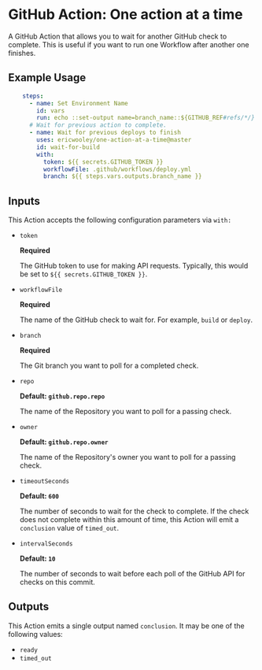 # GitHub Action: One action at a time

A GitHub Action that allows you to wait for another GitHub check to complete. This is useful if you want to run one Workflow after another one finishes.

## Example Usage

```yaml
    steps:
      - name: Set Environment Name
        id: vars
        run: echo ::set-output name=branch_name::${GITHUB_REF#refs/*/}
      # Wait for previous action to complete.
      - name: Wait for previous deploys to finish
        uses: ericwooley/one-action-at-a-time@master
        id: wait-for-build
        with:
          token: ${{ secrets.GITHUB_TOKEN }}
          workflowFile: .github/workflows/deploy.yml
          branch: ${{ steps.vars.outputs.branch_name }}
```
## Inputs

This Action accepts the following configuration parameters via `with:`

- `token`

  **Required**

  The GitHub token to use for making API requests. Typically, this would be set to `${{ secrets.GITHUB_TOKEN }}`.

- `workflowFile`

  **Required**

  The name of the GitHub check to wait for. For example, `build` or `deploy`.

- `branch`

  **Required**

  The Git branch you want to poll for a completed check.


- `repo`

  **Default: `github.repo.repo`**

  The name of the Repository you want to poll for a passing check.

- `owner`

  **Default: `github.repo.owner`**

  The name of the Repository's owner you want to poll for a passing check.

- `timeoutSeconds`

  **Default: `600`**

  The number of seconds to wait for the check to complete. If the check does not complete within this amount of time, this Action will emit a `conclusion` value of `timed_out`.

- `intervalSeconds`

  **Default: `10`**

  The number of seconds to wait before each poll of the GitHub API for checks on this commit.

## Outputs

This Action emits a single output named `conclusion`. It may be one of the following values:

- `ready`
- `timed_out`
